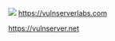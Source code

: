 ![](https://www.vulnserverlabs.com/media/VSL-wht-logo-clean-transp.png)
https://vulnserverlabs.com

https://vulnserver.net
